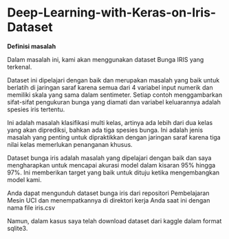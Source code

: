 # Deep-Learning-with-Keras-on-Iris-Dataset

**Definisi masalah**

Dalam masalah ini, kami akan menggunakan dataset Bunga IRIS yang terkenal.

Dataset ini dipelajari dengan baik dan merupakan masalah yang baik untuk berlatih di jaringan saraf karena semua dari 4 variabel input numerik dan memiliki skala yang sama dalam sentimeter.  Setiap contoh menggambarkan sifat-sifat pengukuran bunga yang diamati dan variabel keluarannya adalah spesies iris tertentu.

Ini adalah masalah klasifikasi multi kelas, artinya ada lebih dari dua kelas yang akan diprediksi, bahkan ada tiga spesies bunga.  Ini adalah jenis masalah yang penting untuk dipraktikkan dengan jaringan saraf karena tiga nilai kelas memerlukan penanganan khusus.

Dataset bunga iris adalah masalah yang dipelajari dengan baik dan saya mengharapkan untuk mencapai akurasi model dalam kisaran 95% hingga 97%.  Ini memberikan target yang baik untuk dituju ketika mengembangkan model kami.

Anda dapat mengunduh dataset bunga iris dari repositori Pembelajaran Mesin UCI dan menempatkannya di direktori kerja Anda saat ini dengan nama file iris.csv

Namun, dalam kasus saya telah download dataset dari kaggle dalam format sqlite3.
